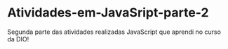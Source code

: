 # Atividades-em-JavaSript-parte-2
Segunda parte das atividades realizadas JavaScript que aprendi no curso da DIO!
